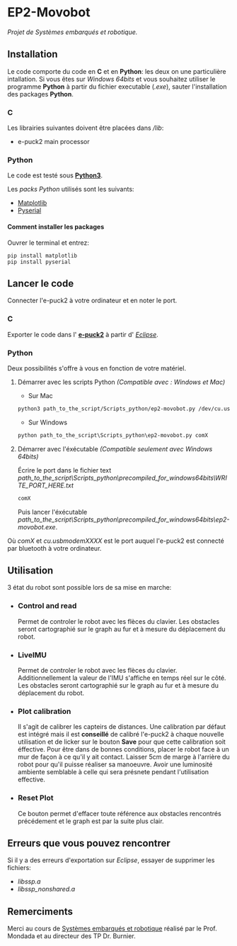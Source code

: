 # EP2-Movobot

*Projet de Systèmes embarqués et robotique.*

## Installation

Le code comporte du code en **C** et en **Python**: les deux on une particulière intallation.
Si vous êtes sur *Windows 64bits* et vous souhaitez utiliser le programme **Python** à partir du fichier executable (*.exe*), sauter l'installation des packages **Python**.

### **C**

Les librairies suivantes doivent être placées dans */lib*:  

- e-puck2 main processor

### **Python**

Le code est testé sous [**Python3**](https://www.python.org/).

Les *packs Python* utilisés sont les suivants:

- [Matplotlib](https://matplotlib.org/)
- [Pyserial](https://www.python.org/)

#### **Comment installer les packages**

Ouvrer le terminal et entrez:

```bsh
pip install matplotlib
pip install pyserial
```

## Lancer le code

Connecter l'e-puck2 à votre ordinateur et en noter le port.

### **C**

Exporter le code dans l' [**e-puck2**](https://www.gctronic.com/doc/index.php/e-puck2) à partir d' [*Eclipse*](https://www.eclipse.org/).

### **Python**

Deux possibilités s'offre à vous en fonction de votre matériel.

1) Démarrer avec les scripts Python *(Compatible avec : Windows et Mac)*
    - Sur Mac

    ```bash
    python3 path_to_the_script/Scripts_python/ep2-movobot.py /dev/cu.usbmodemXXXX
    ```

    - Sur Windows

    ```cmd
    python path_to_the_script\Scripts_python\ep2-movobot.py comX
    ```

2) Démarrer avec l'éxécutable *(Compatible seulement avec Windows 64bits)*

    Écrire le port dans le fichier text *path_to_the_script\Scripts_python\precompiled_for_windows64bits\WRITE_PORT_HERE.txt*

    ```txt
    comX
    ```

    Puis lancer l'éxécutable *path_to_the_script\Scripts_python\precompiled_for_windows64bits\ep2-movobot.exe*.

Où *comX* et *cu.usbmodemXXXX* est le port auquel l'e-puck2 est connecté par bluetooth à votre ordinateur.

## Utilisation

3 état du robot sont possible lors de sa mise en marche:

- ### Control and read

    Permet de controler le robot avec les flèces du clavier. Les obstacles seront cartographié sur le graph au fur et à mesure du déplacement du robot.

- ### LiveIMU

    Permet de controler le robot avec les flèces du clavier. Additionnellement la valeur de l'IMU s'affiche en temps réel sur le côté. Les obstacles seront cartographié sur le graph au fur et à mesure du déplacement du robot.

- ### Plot calibration

    Il s'agit de calibrer les capteirs de distances. Une calibration par défaut est intégré mais il est **conseillé** de calibré l'e-puck2 à chaque nouvelle utilisation et de licker sur le bouton **Save** pour que cette calibration soit éffective.
    Pour être dans de bonnes conditions, placer le robot face à un mur de façon à ce qu'il y ait contact. Laisser 5cm de marge à l'arrière du robot pour qu'il puisse réaliser sa manoeuvre. Avoir une luminosité ambiente semblable à celle qui sera présnete pendant l'utilisation effective.

- ### Reset Plot

    Ce bouton permet d'effacer toute référence aux obstacles rencontrés précédement et le graph est par la suite plus clair.

## Erreurs que vous pouvez rencontrer

Si il y a des erreurs d'exportation sur *Eclipse*, essayer de supprimer les fichiers:

- *libssp.a*
- *libssp_nonshared.a*

## Remerciments

Merci au cours de [Systèmes embarqués et robotique](https://edu.epfl.ch/coursebook/fr/systemes-embarques-et-robotique-MICRO-315) réalisé par le Prof. Mondada et au directeur des TP Dr. Burnier.
